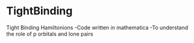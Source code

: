 # TightBinding
Tight Binding Hamiltonions
-Code written in mathematica
-To understand the role of p orbitals and lone pairs

